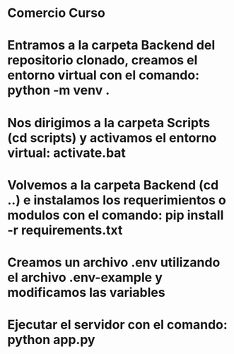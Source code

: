 # Comercio Curso

# Entramos a la carpeta Backend del repositorio clonado, creamos el entorno virtual con el comando: python -m venv .
# Nos dirigimos a la carpeta Scripts (cd scripts) y activamos el entorno virtual: activate.bat
# Volvemos a la carpeta Backend (cd ..) e instalamos los requerimientos o modulos con el comando: pip install -r requirements.txt 
# Creamos un archivo .env utilizando el archivo .env-example y modificamos las variables
# Ejecutar el servidor con el comando: python app.py
